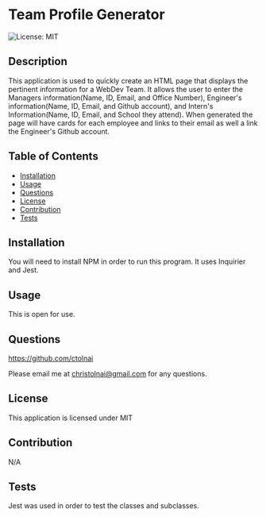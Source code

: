 # Team Profile Generator
  ![License: MIT](https://img.shields.io/badge/License-MIT-blueviolet.svg)
  ## Description
  This application is used to quickly create an HTML page that displays the pertinent information for a WebDev Team.  It allows the user to enter the Managers information(Name, ID, Email, and Office Number), Engineer's information(Name, ID, Email, and Github account), and Intern's Information(Name, ID, Email, and School they attend).  When generated the page will have cards for each employee and links to their email as well a link the Engineer's Github account. 
  ## Table of Contents
  - [Installation](#installation)
  - [Usage](#usage)
  - [Questions](#questions)
  - [License](#license)
  - [Contribution](#contribution)
  - [Tests](#tests)
  ## Installation
  You will need to install NPM in order to run this program. It uses Inquirier and Jest.
  ## Usage
  This is open for use.
  ## Questions
  https://github.com/ctolnai

  Please email me at christolnai@gmail.com for any questions.
  ## License
  This application is licensed under MIT
  ## Contribution
  N/A
  ## Tests
  Jest was used in order to test the classes and subclasses.